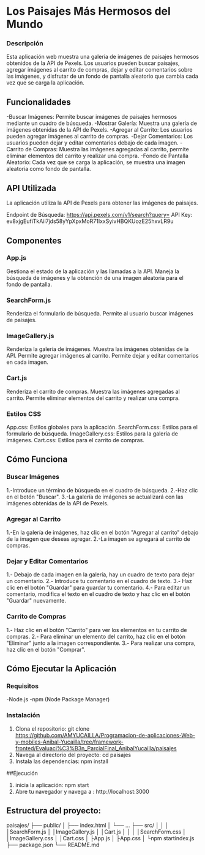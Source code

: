 # Los Paisajes Más Hermosos del Mundo

### Descripción

Esta aplicación web muestra una galería de imágenes de paisajes hermosos obtenidos de la API de Pexels. Los usuarios pueden buscar paisajes, agregar imágenes al carrito de compras, dejar y editar comentarios sobre las imágenes, y disfrutar de un fondo de pantalla aleatorio que cambia cada vez que se carga la aplicación.

## Funcionalidades
-Buscar Imágenes: Permite buscar imágenes de paisajes hermosos mediante un cuadro de búsqueda.
-Mostrar Galería: Muestra una galería de imágenes obtenidas de la API de Pexels.
-Agregar al Carrito: Los usuarios pueden agregar imágenes al carrito de compras.
-Dejar Comentarios: Los usuarios pueden dejar y editar comentarios debajo de cada imagen.
-Carrito de Compras: Muestra las imágenes agregadas al carrito, permite eliminar elementos del carrito y realizar una compra.
-Fondo de Pantalla Aleatorio: Cada vez que se carga la aplicación, se muestra una imagen aleatoria como fondo de pantalla.

## API Utilizada
La aplicación utiliza la API de Pexels para obtener las imágenes de paisajes.

Endpoint de Búsqueda: https://api.pexels.com/v1/search?query=
API Key: ev8xjgEufiTkAii7jds58yYpXpxMoR71IxxSyivHBQKUozE25hxvLR9u

## Componentes
### App.js
Gestiona el estado de la aplicación y las llamadas a la API.
Maneja la búsqueda de imágenes y la obtención de una imagen aleatoria para el fondo de pantalla.

### SearchForm.js
Renderiza el formulario de búsqueda.
Permite al usuario buscar imágenes de paisajes.

### ImageGallery.js
Renderiza la galería de imágenes.
Muestra las imágenes obtenidas de la API.
Permite agregar imágenes al carrito.
Permite dejar y editar comentarios en cada imagen.

### Cart.js
Renderiza el carrito de compras.
Muestra las imágenes agregadas al carrito.
Permite eliminar elementos del carrito y realizar una compra.

### Estilos CSS
App.css: Estilos globales para la aplicación.
SearchForm.css: Estilos para el formulario de búsqueda.
ImageGallery.css: Estilos para la galería de imágenes.
Cart.css: Estilos para el carrito de compras.

## Cómo Funciona
### Buscar Imágenes
1.-Introduce un término de búsqueda en el cuadro de búsqueda.
2.-Haz clic en el botón "Buscar".
3.-La galería de imágenes se actualizará con las imágenes obtenidas de la API de Pexels.

### Agregar al Carrito
1.-En la galería de imágenes, haz clic en el botón "Agregar al carrito" debajo de la imagen que deseas agregar.
2.-La imagen se agregará al carrito de compras.

### Dejar y Editar Comentarios
1.- Debajo de cada imagen en la galería, hay un cuadro de texto para dejar un comentario.
2.- Introduce tu comentario en el cuadro de texto.
3.- Haz clic en el botón "Guardar" para guardar tu comentario.
4.- Para editar un comentario, modifica el texto en el cuadro de texto y haz clic en el botón "Guardar" nuevamente.

### Carrito de Compras
1.- Haz clic en el botón "Carrito" para ver los elementos en tu carrito de compras.
2.- Para eliminar un elemento del carrito, haz clic en el botón "Eliminar" junto a la imagen correspondiente.
3.- Para realizar una compra, haz clic en el botón "Comprar".

## Cómo Ejecutar la Aplicación
### Requisitos
-Node.js
-npm (Node Package Manager)

### Instalación
1) Clona el repositorio:
git clone https://github.com/AMYUCAILLA/Programacion-de-aplicaciones-Web-y-mobiles-Anibal-Yucailla/tree/framework-fronted/Evaluaci%C3%B3n_ParcialFinal_AnibalYucailla/paisajes
2) Navega al directorio del proyecto:
cd paisajes
3) Instala las dependencias:
npm install

##Ejecución
1) inicia la aplicación:
npm start
2) Abre tu navegador y navega a :
http://localhost:3000


## Estructura del proyecto:

paisajes/
├── public/
│   ├── index.html
│   └── ...
├── src/
│   │
│   │SearchForm.js
│   │ImageGallery.js
│   │Cart.js
│   │
│   │SearchForm.css
│   │ImageGallery.css
│   │Cart.css
│   ├App.js
│   ├App.css
│   └npm startindex.js
├── package.json
└── README.md


